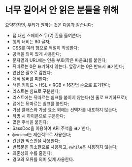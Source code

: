 
# 너무 길어서 안 읽은 분들을 위해

요약하자면, 우리가 원하는 것은 다음과 같습니다:

* 탭 대신 스페이스 두(2) 칸을 들여쓴다;
* 행의 너비는 80 글자;
* CSS를 여러 행으로 적절히 작성한다;
* 공백을 의미 있게 사용한다;
* 문자열과 URL에는 인용 부호(작은 따옴표)를 붙인다;
* 뒤따르는 0은 표기하지 않는다. 앞장서는 0은 반드시 표기한다;
* 연산은 괄호로 감싼다;
* 매직 넘버를 피한다;
* 색은 키워드 > HSL > RGB > 16진법 순으로 표기한다;
* 리스트는 쉼표로 구분한다;
* 리스트에는 뒤따르는 쉼표를 붙이지 않는다(한 줄로 표기하므로);
* 맵에는 뒤따르는 쉼표를 붙인다;
* 가상 클래스와 가상 요소 외에는 선택자를 내포하지 않는다;
* 작명 시 하이픈으로 구분한다;
* 많은 주석을 붙인다;
* SassDoc을 이용하여 API 주석을 표기한다;
* `@extend`는 제한적으로 사용한다;
* 간단한 믹스인을 사용한다;
* 반복문은 최소한으로 사용하고, `@while`은 사용하지 않는다;
* 의존성의 수를 줄인다;
* 경고와 오류를 의미 있게 사용한다.
